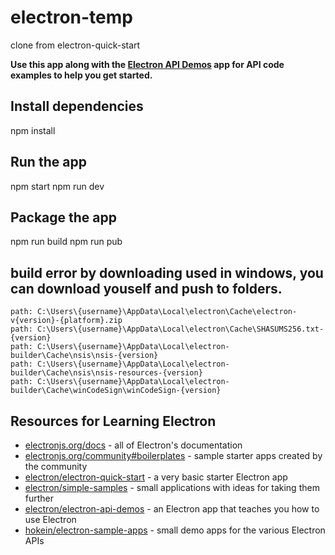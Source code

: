 # electron-temp
clone from electron-quick-start

**Use this app along with the [Electron API Demos](https://electronjs.org/#get-started) app for API code examples to help you get started.**

## Install dependencies
npm install

## Run the app
npm start
npm run dev

## Package the app
npm run build
npm run pub

## build error by downloading used in windows, you can download youself and push to folders.

```
path: C:\Users\{username}\AppData\Local\electron\Cache\electron-v{version}-{platform}.zip
path: C:\Users\{username}\AppData\Local\electron\Cache\SHASUMS256.txt-{version}
path: C:\Users\{username}\AppData\Local\electron-builder\Cache\nsis\nsis-{version}
path: C:\Users\{username}\AppData\Local\electron-builder\Cache\nsis\nsis-resources-{version}
path: C:\Users\{username}\AppData\Local\electron-builder\Cache\winCodeSign\winCodeSign-{version}
```

## Resources for Learning Electron

- [electronjs.org/docs](https://electronjs.org/docs) - all of Electron's documentation
- [electronjs.org/community#boilerplates](https://electronjs.org/community#boilerplates) - sample starter apps created by the community
- [electron/electron-quick-start](https://github.com/electron/electron-quick-start) - a very basic starter Electron app
- [electron/simple-samples](https://github.com/electron/simple-samples) - small applications with ideas for taking them further
- [electron/electron-api-demos](https://github.com/electron/electron-api-demos) - an Electron app that teaches you how to use Electron
- [hokein/electron-sample-apps](https://github.com/hokein/electron-sample-apps) - small demo apps for the various Electron APIs
